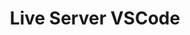 ---
title: 'Live Server VSCode'
link: 'https://marketplace.visualstudio.com/items?itemName=ritwickdey.LiveServer'
summary: 'Lanza un servidor local de desarrollo con recarga automática para páginas estáticas y dinámicas.'
tags: ['back-end']
---